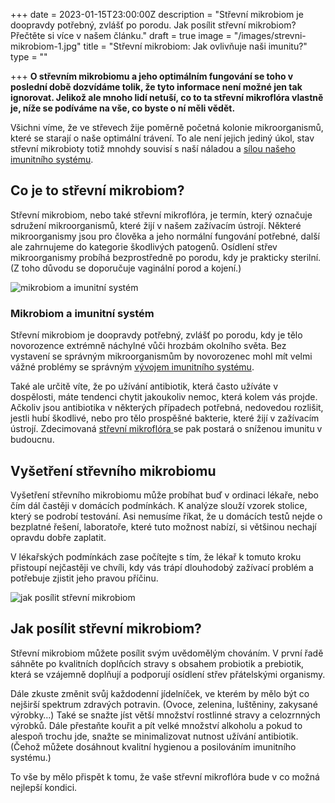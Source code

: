+++
date = 2023-01-15T23:00:00Z
description = "Střevní mikrobiom je doopravdy potřebný, zvlášť po porodu. Jak posílit střevní mikrobiom? Přečtěte si více v našem článku."
draft = true
image = "/images/strevni-mikrobiom-1.jpg"
title = "Střevní mikrobiom: Jak ovlivňuje naši imunitu?"
type = ""

+++
**O střevním mikrobiomu a jeho optimálním fungování se toho v poslední době dozvídáme tolik, že tyto informace není možné jen tak ignorovat. Jelikož ale mnoho lidí netuší, co to ta střevní mikroflóra vlastně je, níže se podíváme na vše, co byste o ní měli vědět.**

Všichni víme, že ve střevech žije poměrně početná kolonie mikroorganismů, které se starají o naše optimální trávení. To ale není jejich jediný úkol, stav střevní mikrobioty totiž mnohdy souvisí s naší náladou a [sílou našeho imunitního systému](https://www.oslabenaimunita.cz/imunitni-system-vite-jak-funguje/).

## Co je to střevní mikrobiom?

Střevní mikrobiom, nebo také střevní mikroflóra, je termín, který označuje sdružení mikroorganismů, které žijí v našem zažívacím ústrojí. Některé mikroorganismy jsou pro člověka a jeho normální fungování potřebné, další ale zahrnujeme do kategorie škodlivých patogenů. Osídlení střev mikroorganismy probíhá bezprostředně po porodu, kdy je prakticky sterilní. (Z toho důvodu se doporučuje vaginální porod a kojení.)

![mikrobiom a imunitní systém](/images/mikrobiom-a-imunitni-system.jpg)

### Mikrobiom a imunitní systém

Střevní mikrobiom je doopravdy potřebný, zvlášť po porodu, kdy je tělo novorozence extrémně náchylné vůči hrozbám okolního světa. Bez vystavení se správným mikroorganismům by novorozenec mohl mít velmi vážné problémy se správným [vývojem imunitního systému](https://www.oslabenaimunita.cz/5-ucinnych-tipu-na-posileni-imunity/).

Také ale určitě víte, že po užívání antibiotik, která často užíváte v dospělosti, máte tendenci chytit jakoukoliv nemoc, která kolem vás projde. Ačkoliv jsou antibiotika v některých případech potřebná, nedovedou rozlišit, jestli hubí škodlivé, nebo pro tělo prospěšné bakterie, které žijí v zažívacím ústrojí. Zdecimovaná [střevní mikroflóra ](https://www.oslabenaimunita.cz/blog/co-je-to-strevni-mikroflora-a-jaky-ma-vliv-na-imunitu/)se pak postará o sníženou imunitu v budoucnu.

## Vyšetření střevního mikrobiomu

Vyšetření střevního mikrobiomu může probíhat buď v ordinaci lékaře, nebo čím dál častěji v domácích podmínkách. K analýze slouží vzorek stolice, který se podrobí testování. Asi nemusíme říkat, že u domácích testů nejde o bezplatné řešení, laboratoře, které tuto možnost nabízí, si většinou nechají opravdu dobře zaplatit.

V lékařských podmínkách zase počítejte s tím, že lékař k tomuto kroku přistoupí nejčastěji ve chvíli, kdy vás trápí dlouhodobý zažívací problém a potřebuje zjistit jeho pravou příčinu.

![jak posílit střevní mikrobiom](/images/jak-posilit-strevni-mikrobiom.jpg)

## Jak posílit střevní mikrobiom?

Střevní mikrobiom můžete posílit svým uvědomělým chováním. V první řadě sáhněte po kvalitních doplňcích stravy s obsahem probiotik a prebiotik, která se vzájemně doplňují a podporují osídlení střev přátelskými organismy.

Dále zkuste změnit svůj každodenní jídelníček, ve kterém by mělo být co nejširší spektrum zdravých potravin. (Ovoce, zelenina, luštěniny, zakysané výrobky…) Také se snažte jíst větší množství rostlinné stravy a celozrnných výrobků. Dále přestaňte kouřit a pít velké množství alkoholu a pokud to alespoň trochu jde, snažte se minimalizovat nutnost užívání antibiotik. (Čehož můžete dosáhnout kvalitní hygienou a posilováním imunitního systému.)

To vše by mělo přispět k tomu, že vaše střevní mikroflóra bude v co možná nejlepší kondici.